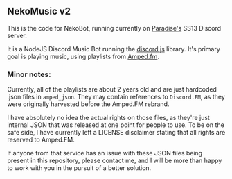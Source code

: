 ## NekoMusic v2

This is the code for NekoBot, running currently on [Paradise's](https://nanotrasen.se/) SS13 Discord server.

It is a NodeJS Discord Music Bot running the [discord.js](https://discord.js.org) library. 
It's primary goal is playing music, using playlists from [Amped.fm](https://amped.fm/).

### Minor notes: 

Currently, all of the playlists are about 2 years old and are just hardcoded .json files in `amped_json`. 
They may contain references to `Discord.FM`, as they were originally harvested before the Amped.FM rebrand.

I have absolutely no idea the actual rights on those files, as they're just internal JSON that was released
at one point for people to use. To be on the safe side, I have currently left a LICENSE disclaimer stating
that all rights are reserved to Amped.FM.

If anyone from that service has an issue with these JSON files being present in this repository, please contact me, 
and I will be more than happy to work with you in the pursuit of a better solution.
